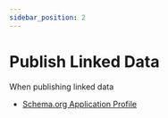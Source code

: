 ```yaml
---
sidebar_position: 2
---
```


# Publish Linked Data

When publishing linked data

* [Schema.org Application Profile](https://netwerk-digitaal-erfgoed.github.io/schema-profile/)
 


